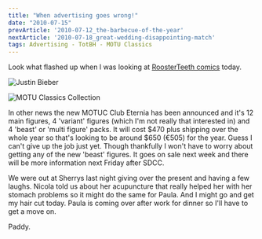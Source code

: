 ```yaml
---
title: "When advertising goes wrong!"
date: "2010-07-15"
prevArticle: '2010-07-12_the-barbecue-of-the-year'
nextArticle: '2010-07-18_great-wedding-disappointing-match'
tags: Advertising - TotBH - MOTU Classics
---
```

Look what flashed up when I was looking at [RoosterTeeth comics](http://www.roosterteeth.com) today.

![Justin Bieber](/images/jb.jpg "I don't even really know who he is anyway!")


![MOTU Classics Collection](/images/P7150001.JPG "The MOTU Classic Collection so far")

In other news the new MOTUC Club Eternia has been announced and it's 12 main figures, 4 'variant' figures (which I'm not really that interested in) and 4 'beast' or 'multi figure' packs. It will cost &#36;470 plus shipping over the whole year so that's looking to be around &#36;650 (&euro;505) for the year. Guess I can't give up the job just yet. Though thankfully I won't have to worry about getting any of the new 'beast' figures. It goes on sale next week and there will be more information next Friday after SDCC.

We were out at Sherrys last night giving over the present and having a few laughs. Nicola told us about her acupuncture that really helped her with her stomach problems so it might do the same for Paula. And I might go and get my hair cut today. Paula is coming over after work for dinner so I'll have to get a move on.
 
Paddy.